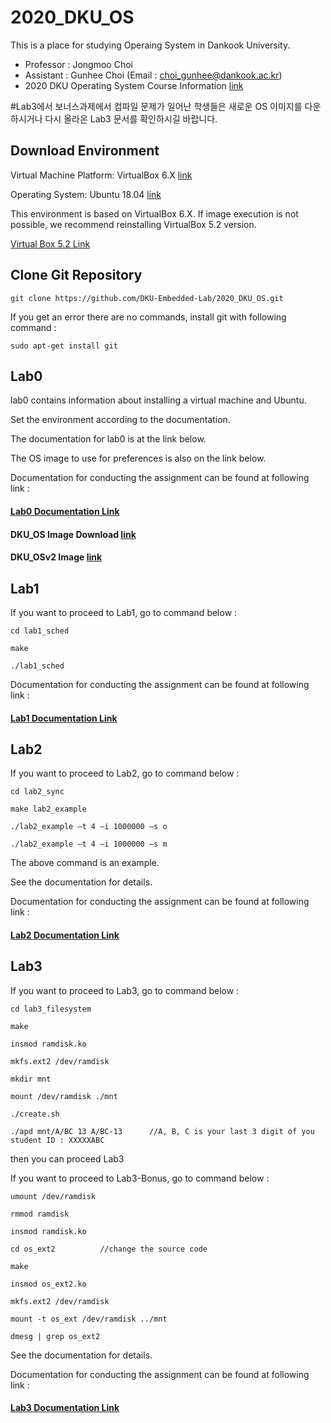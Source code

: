 # 2020_DKU_OS


This is a place for studying Operaing System in Dankook University.
- Professor : Jongmoo Choi
- Assistant : Gunhee Choi (Email : choi_gunhee@dankook.ac.kr)
- 2020 DKU Operating System Course Information [link](http://embedded.dankook.ac.kr/~choijm/course/course.html)

#Lab3에서 보너스과제에서 컴파일 문제가 일어난 학생들은 새로운 OS 이미지를 다운하시거나 다시 올라온 Lab3 문서를 확인하시길 바랍니다.


## Download Environment
Virtual Machine Platform: VirtualBox 6.X [link](https://www.virtualbox.org/)

Operating System: Ubuntu 18.04 [link](https://ubuntu.com/download/desktop)

This environment is based on VirtualBox 6.X.
If image execution is not possible, we recommend reinstalling VirtualBox 5.2 version.

[Virtual Box 5.2 Link](https://www.virtualbox.org/wiki/Download_Old_Builds_5_2)


## Clone Git Repository

```
git clone https://github.com/DKU-Embedded-Lab/2020_DKU_OS.git
```

If you get an error there are no commands, install git with following command :

```
sudo apt-get install git
```

## Lab0
lab0 contains information about installing a virtual machine and Ubuntu.

Set the environment according to the documentation.

The documentation for lab0 is at the link below.

The OS image to use for preferences is also on the link below.

Documentation for conducting the assignment can be found at following link :

#### [Lab0 Documentation Link](https://drive.google.com/open?id=1JIwUUl1qL7z290NiIqOBuZLzkXMjQn55)

#### DKU_OS Image Download [link](https://drive.google.com/open?id=1uCVLdL9EdkVZhmvn4egd2p4aErwybT2i)
#### DKU_OSv2 Image [link](https://drive.google.com/file/d/19MErB4hSXetE-GyIg7d0ub3QP8Y1h4Ws/view?usp=sharing)

## Lab1
If you want to proceed to Lab1, go to command below :

```
cd lab1_sched

make

./lab1_sched
```

Documentation for conducting the assignment can be found at following link :

#### [Lab1 Documentation Link](https://drive.google.com/open?id=1LzeJsWAyntJVmKHmIJl5YgBYGpVuNCs0)

## Lab2

If you want to proceed to Lab2, go to command below :

```
cd lab2_sync

make lab2_example

./lab2_example –t 4 –i 1000000 –s o

./lab2_example –t 4 –i 1000000 –s m
```

The above command is an example.

See the documentation for details.

Documentation for conducting the assignment can be found at following link :

#### [Lab2 Documentation Link](https://drive.google.com/open?id=1lLiAKuQeW7PDoqocLSaPB4N2v9GvcSHR)

## Lab3

If you want to proceed to Lab3, go to command below :

```
cd lab3_filesystem

make

insmod ramdisk.ko

mkfs.ext2 /dev/ramdisk

mkdir mnt

mount /dev/ramdisk ./mnt

./create.sh

./apd mnt/A/BC 13 A/BC-13      //A, B, C is your last 3 digit of you student ID : XXXXXABC
```

then you can proceed Lab3

If you want to proceed to Lab3-Bonus, go to command below :

```
umount /dev/ramdisk

rmmod ramdisk

insmod ramdisk.ko

cd os_ext2          //change the source code

make

insmod os_ext2.ko

mkfs.ext2 /dev/ramdisk

mount -t os_ext /dev/ramdisk ../mnt

dmesg | grep os_ext2
```

See the documentation for details.

Documentation for conducting the assignment can be found at following link :

#### [Lab3 Documentation Link](https://drive.google.com/file/d/1XxU5rdxm3esXbF6KYT2VuikEzU4WrMCy/view?usp=sharing)

